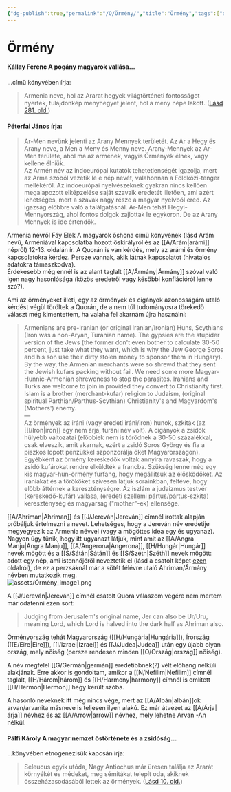 ```yaml
---
{"dg-publish":true,"permalink":"/O/Örmény/","title":"Örmény","tags":["dg_uploaded","Englishtexttranslated"],"created":"2023-10-20T06:56","updated":"2023-12-01T07:49"}
---
```



# Örmény

#### Kállay Ferenc A pogány magyarok vallása...  

...című könyvében írja:  
> Armenia neve, hol az Ararat hegyek világtörténeti fontosságot nyertek, tulajdonkép menyhegyet jelent, hol a meny népe lakott. ([Lásd 281. old.](zotero://open-pdf/library/items/DFI47XPY?page=281&annotation=THTA7I63))  

#### Péterfai János írja:

> Ar-Men nevünk jelenti az Arany Mennyek területét. Az Ar a Hegy és Arany neve, a Men a Meny és Menny neve. Arany-Mennyek az Ar-Men területe, ahol ma az armének, vagyis Örmények élnek, vagy kellene élniük.  
> Az Armén név az indoeurópai kutatók tehetetlenségét igazolja, mert az Arma szóból vezetik le e nép nevét, valahonnan a Földközi-tenger mellékéről. Az indoeurópai nyelvészeknek gyakran nincs kellően megalapozott elképzelése saját szavaik eredetét illetően, ami azért lehetséges, mert a szavak nagy része a magyar nyelvből ered. Az igazság előbbre való a találgatásnál. Ar-Men tehát Hegyi-Mennyország, ahol fontos dolgok zajlottak le egykoron. De az Arany Mennyek is ide értendők.  

Armenia névről Fáy Elek A magyarok őshona című könyvének (lásd Arám nevű, Arméniával kapcsolatba hozott őskirályról és az [[A/Arám\|arámi]] népről) 12-13. oldalán ír. A Quorán is van kérdés, mely az arámi és örmény kapcsolatokra kérdez. Persze vannak, akik látnak kapcsolatot (hivatalos adatokra támaszkodva).  
Érdekesebb még ennél is az alant taglalt [[A/Ármány\|Ármány]] szóval való igen nagy hasonlósága (közös eredetről vagy későbbi konflációról lenne szó?).  

Ami az örményeket illeti, egy az örmények és cigányok azonosságára utaló kérdést végül töröltek a Quorán, de a nem túl tudományosra törekedő választ még kimentettem, ha valaha fel akarnám újra használni:  
> Armenians are pre-Iranian (or original Iranian/Ironian) Huns, Scythians (Iron was a non-Aryan, Turanian name). The gypsies are the stupider version of the Jews (the former don't even bother to calculate 30-50 percent, just take what they want, which is why the Jew George Soros and his son use their dirty stolen money to sponsor them in Hungary).  
> By the way, the Armenian merchants were so shrewd that they sent the Jewish kufars packing without fail. We need some more Magyar-Hunnic-Armenian shrewdness to stop the parasites. Iranians and Turks are welcome to join in provided they convert to Christianity first. Islam is a brother (merchant-kufar) religion to Judaism, (original spiritual Parthian/Parthus-Scythian) Christianity's and Magyardom's (Mothers') enemy.  
> —  
> Az örmények az iráni (vagy eredeti iráni/iron) hunok, szkíták (az [[I/Iron\|iron]] egy nem árja, turáni név volt). A cigányok a zsidók hülyébb változatai (előbbiek nem is törődnek a 30-50 százalékkal, csak elveszik, amit akarnak, ezért a zsidó Soros György és fia a piszkos lopott pénzükkel szponzorálja őket Magyarországon).  
> Egyébként az örmény kereskedők voltak annyira ravaszak, hogy a zsidó kufárokat rendre elküldték a francba. Szükség lenne még egy kis magyar-hun-örmény furfang, hogy megállítsuk az élősködőket. Az irániakat és a törököket szívesen látjuk sorainkban, feltéve, hogy előbb áttérnek a kereszténységre. Az iszlám a judaizmus testvér (kereskedő-kufár) vallása, (eredeti szellemi pártus/pártus-szkíta) kereszténység és magyarság ("mother"-ek) ellensége.  

[[A/Ahriman\|Ahriman]] és [[J/Jereván\|Jereván]] címnél írottak alapján próbáljuk értelmezni a nevet. Lehetséges, hogy a Jereván név eredetije megyegyezik az Armenia névvel (vagy a mögöttes idea egy és ugyanaz).  
Nagyon úgy tűnik, hogy itt ugyanazt látjuk, mint amit az [[A/Angra Manju\|Angra Manju]], [[A/Angerona\|Angerona]], [[H/Hungár\|Hungár]] nevek mögött és a [[S/Sátán\|Sátán]] és [[S/Széth\|Széth]] nevek mögött: adott egy nép, ami istennőjéről neveztetik el (lásd a csatolt képet [ezen](https://en.wikipedia.org/wiki/Mother_Armenia) oldalról), de ez a perzsáknál már a sötét félévre utaló Ahriman/Ármány névben mutatkozik meg.  
![assets/Örmény_image1.png](/img/user/O/assets/%C3%96rm%C3%A9ny_image1.png)  

A [[J/Jereván\|Jereván]] címnél csatolt Quora válaszom végére nem mertem már odatenni ezen sort:  
> Judging from Jerusalem's original name, Jer can also be Ur/Uru, meaning Lord, which Lord is halved into the dark half as Ahriman also.  

Örményország tehát Magyarország ([[H/Hungária\|Hungária]]), Írország ([[E/Eire\|Eire]]), [[I/Izrael\|Izrael]] és [[J/Judea\|Judea]] után egy újabb olyan ország, mely nőiség (persze rendesen minden [[O/Ország\|ország]] nőiség).  

A név megfelel [[G/Germán\|germán]] eredetibbnek(?) vélt előhang nélküli alakjának. Erre akkor is gondoltam, amikor a [[N/Nefilim\|Nefilim]] címnél taglalt, [[H/Három\|három]] és [[H/Harmony\|harmony]] címnél is említett [[H/Hermon\|Hermon]] hegy került szóba.  

A hasonló neveknek itt még nincs vége, mert az [[A/Albán\|albán]]ok arvan/arvanita másneve is teljesen ilyen alakú. Ez már átvezet az [[A/Árja\|árja]] névhez és az [[A/Arrow\|arrow]] névhez, mely lehetne Arvan -An nélkül.  

#### Pálfi Károly A magyar nemzet őstörténete és a zsidóság...

...könyvében etnogenezisük kapcsán írja:  
> Seleucus egyik utóda, Nagy Antiochus már üresen találja az Ararát környékét és médeket, meg sémitákat telepít oda, akiknek összeházasodásából lettek az örmények. ([Lásd 10. old.](zotero://open-pdf/library/items/VZZUZWZ2?page=10&annotation=AVBDPN3X))  